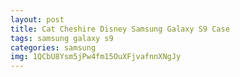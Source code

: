 ```yaml
---
layout: post
title: Cat Cheshire Disney Samsung Galaxy S9 Case
tags: samsung galaxy s9
categories: samsung
img: 1QCbU8Ysm5jPw4fm15OuXFjvafnnXNgJy
---
```

